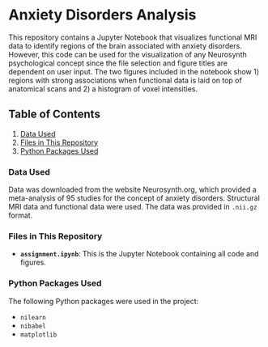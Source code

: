 # Anxiety Disorders Analysis
This repository contains a Jupyter Notebook that visualizes functional MRI data to identify regions of the brain associated with anxiety disorders. However, this code can be used for the visualization of any Neurosynth psychological concept since the file selection and figure titles are dependent on user input. The two figures included in the notebook show 1) regions with strong associations when functional data is laid on top of anatomical scans and 2) a histogram of voxel intensities.

## Table of Contents
1. [Data Used](#data-used)
2. [Files in This Repository](#files-in-this-repository)
3. [Python Packages Used](#python-packages-used)

### Data Used
Data was downloaded from the website Neurosynth.org, which provided a meta-analysis of 95 studies for the concept of anxiety disorders. Structural MRI data and functional data were used.
The data was provided in `.nii.gz` format.

### Files in This Repository
- **`assignment.ipynb`**: This is the Jupyter Notebook containing all code and figures.

### Python Packages Used
The following Python packages were used in the project:
- `nilearn`
- `nibabel`
- `matplotlib`
